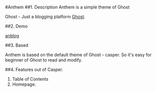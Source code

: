 #Anthem
##1. Description
Anthem is a simple theme of Ghost

Ghost - Just a blogging platform [Ghost](https://ghost.org/).

##2. Demo

[anblog](http://www.anmane.com)

##3. Based

Anthem is based on the default theme of Ghost - casper. So it's easy for beginner of Ghost to read and modify.

##4. Features out of Casper.

1. Table of Contents
2. Homepage.
